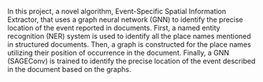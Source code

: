 In this project, a novel algorithm, Event-Specific Spatial Information Extractor, that uses a graph neural network (GNN) to identify the precise location of the event reported in documents. First, a named entity recognition (NER) system is used to identify all the place names mentioned in structured documents. Then, a graph is constructed for the place names utilizing their position of occurrence in the document. Finally, a GNN (SAGEConv) is trained to identify the precise location of the event described in the document based on the graphs. 
